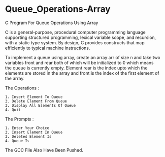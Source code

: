 # Queue_Operations-Array
C Program For Queue Operations Using Array

C is a general-purpose, procedural computer programming language supporting structured programming, lexical variable scope, and recursion, with a static type system. By design, C provides constructs that map efficiently to typical machine instructions.

To implement a queue using array, create an array arr of size n and take two variables front and rear both of which will be initialized to 0 which means the queue is currently empty. Element rear is the index upto which the elements are stored in the array and front is the index of the first element of the array.

The Operations :

    1. Insert Element To Queue 
    2. Delete Element From Queue 
    3. Display All Elements Of Queue 
    4. Quit

The Prompts :

    1. Enter Your Choice
    2. Insert Element In Queue
    3. Deleted Element Is
    4. Queue Is

The GCC File Also Have Been Pushed.
